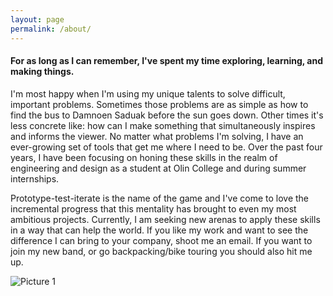 ```yaml
---
layout: page
permalink: /about/
---
```


#### For as long as I can remember, I've spent my time exploring, learning, and making things. 

I'm most happy when I'm using my unique talents to solve difficult, important problems. Sometimes those problems are as simple as how to find the bus to Damnoen Saduak before the sun goes down. Other times it's less concrete like: how can I make something that simultaneously inspires and informs the viewer. No matter what problems I'm solving, I have an ever-growing set of tools that get me where I need to be. Over the past four years, I have been focusing on honing these skills in the realm of engineering and design as a student at Olin College and during summer internships.

Prototype-test-iterate is the name of the game and I've come to love the incremental progress that this mentality has brought to even my most ambitious projects. Currently, I am seeking new arenas to apply these skills in a way that can help the world. If you like my work and want to see the difference I can bring to your company, shoot me an email. If you want to join my new band, or go backpacking/bike touring you should also hit me up. 



![Picture 1]({{"/assets/pano.jpg"|absolute_url}})

